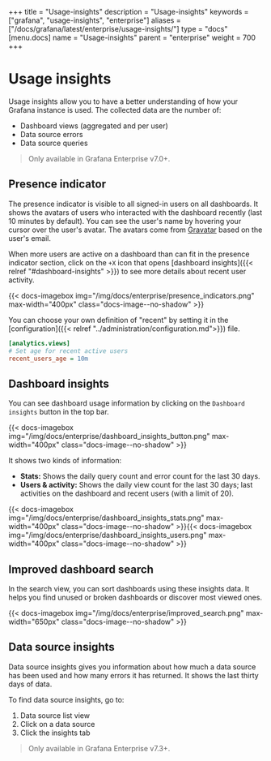 +++
title = "Usage-insights"
description = "Usage-insights"
keywords = ["grafana", "usage-insights", "enterprise"]
aliases = ["/docs/grafana/latest/enterprise/usage-insights/"]
type = "docs"
[menu.docs]
name = "Usage-insights"
parent = "enterprise"
weight = 700
+++

# Usage insights

Usage insights allow you to have a better understanding of how your Grafana instance is used. The collected data are the number of:

- Dashboard views (aggregated and per user)
- Data source errors
- Data source queries

> Only available in Grafana Enterprise v7.0+.

## Presence indicator

The presence indicator is visible to all signed-in users on all dashboards. It shows the avatars of users who interacted with the dashboard recently (last 10 minutes by default). You can see the user's name by hovering your cursor over the user's avatar. The avatars come from [Gravatar](https://gravatar.com) based on the user's email.

When more users are active on a dashboard than can fit in the presence indicator section, click on the `+X` icon that opens [dashboard insights]({{< relref "#dashboard-insights" >}}) to see more details about recent user activity. 

{{< docs-imagebox img="/img/docs/enterprise/presence_indicators.png" max-width="400px" class="docs-image--no-shadow" >}}

You can choose your own definition of "recent" by setting it in the [configuration]({{< relref "../administration/configuration.md">}}) file.

```ini
[analytics.views]
# Set age for recent active users
recent_users_age = 10m
```

## Dashboard insights

You can see dashboard usage information by clicking on the `Dashboard insights` button in the top bar.

{{< docs-imagebox img="/img/docs/enterprise/dashboard_insights_button.png" max-width="400px" class="docs-image--no-shadow" >}}

It shows two kinds of information:

- **Stats:** Shows the daily query count and error count for the last 30 days.
- **Users & activity:** Shows the daily view count for the last 30 days; last activities on the dashboard and recent users (with a limit of 20).

{{< docs-imagebox img="/img/docs/enterprise/dashboard_insights_stats.png" max-width="400px" class="docs-image--no-shadow" >}}{{< docs-imagebox img="/img/docs/enterprise/dashboard_insights_users.png" max-width="400px" class="docs-image--no-shadow" >}}


## Improved dashboard search

In the search view, you can sort dashboards using these insights data. It helps you find unused or broken dashboards or discover most viewed ones.

{{< docs-imagebox img="/img/docs/enterprise/improved_search.png" max-width="650px" class="docs-image--no-shadow" >}}

## Data source insights

Data source insights gives you information about how much a data source has been used and how many errors it has returned. It shows the last thirty days of data.

To find data source insights, go to:
1. Data source list view
2. Click on a data source
3. Click the insights tab


<!-- image here -->

> Only available in Grafana Enterprise v7.3+.
